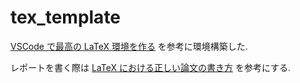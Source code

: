 # tex_template

[VSCode で最高の LaTeX 環境を作る](https://qiita.com/rainbartown/items/d7718f12d71e688f3573) を参考に環境構築した.  
  
レポートを書く際は [LaTeX における正しい論文の書き方](https://qiita.com/birdwatcher/items/5ec42b35d84d3ee2ffbb) を参考にする.